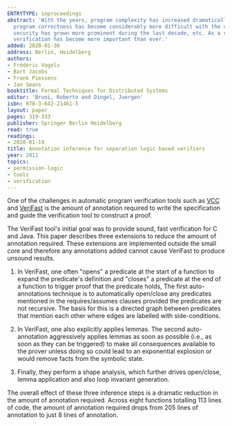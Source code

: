 ```yaml
---
ENTRYTYPE: inproceedings
abstract: 'With the years, program complexity has increased dramatically: ensuring
  program correctness has become considerably more difficult with the advent of multithreading,
  security has grown more prominent during the last decade, etc. As a result, static
  verification has become more important than ever.'
added: 2020-01-30
address: Berlin, Heidelberg
authors:
- Frédéric Vogels
- Bart Jacobs
- Frank Piessens
- Jan Smans
booktitle: Formal Techniques for Distributed Systems
editor: 'Bruni, Roberto and Dingel, Juergen'
isbn: 978-3-642-21461-5
layout: paper
pages: 319-333
publisher: Springer Berlin Heidelberg
read: true
readings:
- 2020-01-19
title: Annotation inference for separation logic based verifiers
year: 2011
topics:
- permission-logic
- tools
- verification
---
```


One of the challenges in automatic program verification
tools such as
[VCC]({{"papers/leinenbach:fm:2009"|relative_url}})
and
[VeriFast](https://github.com/verifast/verifast)
is the amount of annotation required to 
write the specification and 
guide the verification tool to construct a proof.

The VeriFast tool's initial goal was to provide sound,
fast verification for C and Java.
This paper describes three extensions to reduce
the amount of annotation required.
These extensions are implemented outside the small core
and therefore any annotations added cannot cause VeriFast to
produce unsound results.

1. In VeriFast, one often "opens" a predicate
   at the start of a function to expand the predicate's definition
   and "closes" a predicate at the end of a function to trigger proof that
   the predicate holds,
   The first auto-annotations technique is to automatically open/close
   any predicates mentioned in the requires/assumes clauses
   provided the predicates are not recursive.
   The basis for this is a directed graph between predicates
   that mention each other where edges are labelled with side-conditions.

2. In VeriFast, one also explicitly applies lemmas.
   The second auto-annotation aggressively applies lemmas as soon as possible
   (i.e., as soon as they can be triggered) to make all consequences
   available to the prover unless doing so could lead to an exponential
   explosion or would remove facts from the symbolic state.

3. Finally, they perform a shape analysis, which further drives
   open/close, lemma application and also loop invariant generation.


The overall effect of these three inference steps is a dramatic reduction in
the amount of annotation required.  Across eight functions totalling 113 lines
of code, the amount of annotation required drops from 205 lines of annotation
to just 8 lines of annotation.
